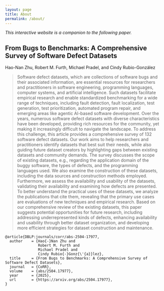 ```yaml
---
layout: page
title: About
permalink: /about/
---
```


*This interactive website is a companion to the following paper.*

## From Bugs to Benchmarks: A Comprehensive Survey of Software Defect Datasets  
Hao-Nan Zhu, Robert M. Furth, Michael Pradel, and Cindy Rubio-González

> Software defect datasets, which are collections of software bugs and their associated information, are essential resources for researchers and practitioners in software engineering, programming languages, computer systems, and artificial intelligence. Such datasets facilitate empirical research and enable standardized benchmarking for a wide range of techniques, including fault detection, fault localization, test generation, test prioritization, automated program repair, and emerging areas like agentic AI-based software development. Over the years, numerous software defect datasets with diverse characteristics have been developed, providing rich resources for the community, yet making it increasingly difficult to navigate the landscape. To address this challenge, this article provides a comprehensive survey of 132 software defect datasets. Our work aims to help researchers and practitioners identify datasets that best suit their needs, while also guiding future dataset creators by highlighting gaps between existing datasets and community demands. The survey discusses the scope of existing datasets, e.g., regarding the application domain of the buggy software, the types of defects, and the programming languages used. We also examine the construction of these datasets, including the data sources and construction methods employed. Furthermore, we assess the availability and usability of the datasets, validating their availability and examining how defects are presented. To better understand the practical uses of these datasets, we analyze the publications that cite them, revealing that the primary use cases are evaluations of new techniques and empirical research. Based on our comprehensive review of the existing datasets, this paper suggests potential opportunities for future research, including addressing underrepresented kinds of defects, enhancing availability and usability through better dataset organization, and developing more efficient strategies for dataset construction and maintenance.

``` bibitem
@article{DBLP:journals/corr/abs-2504-17977,
  author    = {Hao{-}Nan Zhu and
               Robert M. Furth and
               Michael Pradel and
               Cindy Rubio{-}Gonz{\'{a}}lez},
  title     = {From Bugs to Benchmarks: A Comprehensive Survey of Software Defect Datasets},
  journal   = {CoRR},
  volume    = {abs/2504.17977},
  year      = {2025},
  url       = {https://arxiv.org/abs/2504.17977},
}
```
